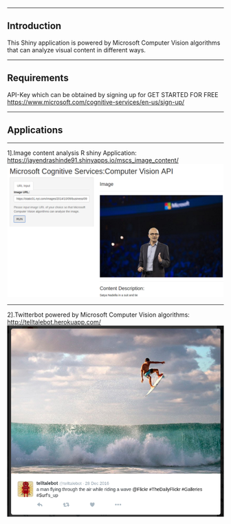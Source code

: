 

***
## Introduction

This Shiny application is powered by Microsoft Computer Vision algorithms that can analyze visual content in different ways.

***

## Requirements
API-Key which can be obtained by signing up for GET STARTED FOR FREE
<https://www.microsoft.com/cognitive-services/en-us/sign-up/>

***

## Applications
***
1].Image content analysis R shiny Application:
<https://jayendrashinde91.shinyapps.io/mscs_image_content/>
![MSCS_Image_Content](/images/mscs_image_content.png)

***


2].Twitterbot powered by Microsoft Computer Vision algorithms:
<http://telltalebot.herokuapp.com/>
![telltalebot](/images/telltalebot_action.png)
